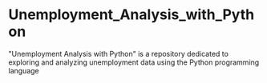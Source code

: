 # Unemployment_Analysis_with_Python
"Unemployment Analysis with Python" is a repository dedicated to exploring and analyzing unemployment data using the Python programming language
